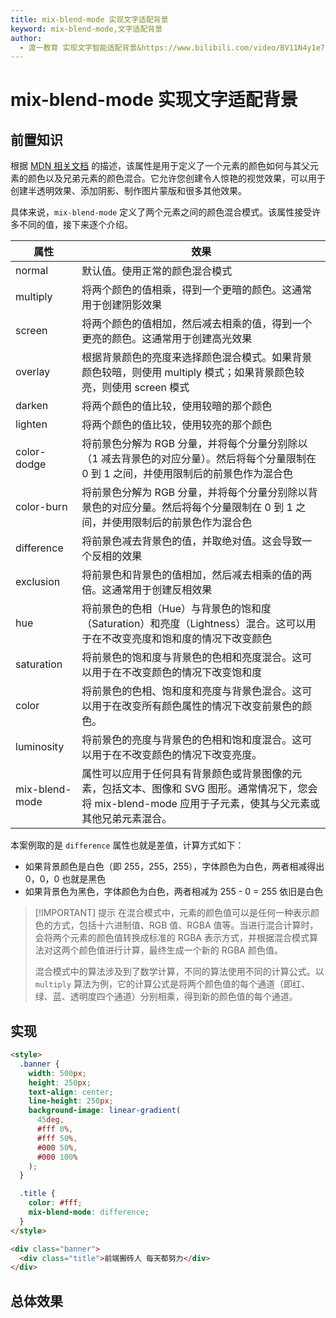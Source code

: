 ```yaml
---
title: mix-blend-mode 实现文字适配背景
keyword: mix-blend-mode,文字适配背景
author:
  - 渡一教育 实现文字智能适配背景&https://www.bilibili.com/video/BV11N4y1e7Lc
---
```


# mix-blend-mode 实现文字适配背景

## 前置知识

根据 [MDN 相关文档](https://developer.mozilla.org/zh-CN/docs/Web/CSS/mix-blend-mode) 的描述，该属性是用于定义了一个元素的颜色如何与其父元素的颜色以及兄弟元素的颜色混合。它允许您创建令人惊艳的视觉效果，可以用于创建半透明效果、添加阴影、制作图片蒙版和很多其他效果。

具体来说，`mix-blend-mode` 定义了两个元素之间的颜色混合模式。该属性接受许多不同的值，接下来逐个介绍。

| 属性           | 效果                                                                                                                                                        |
| -------------- | ----------------------------------------------------------------------------------------------------------------------------------------------------------- |
| normal         | 默认值。使用正常的颜色混合模式                                                                                                                              |
| multiply       | 将两个颜色的值相乘，得到一个更暗的颜色。这通常用于创建阴影效果                                                                                              |
| screen         | 将两个颜色的值相加，然后减去相乘的值，得到一个更亮的颜色。这通常用于创建高光效果                                                                            |
| overlay        | 根据背景颜色的亮度来选择颜色混合模式。如果背景颜色较暗，则使用 multiply 模式；如果背景颜色较亮，则使用 screen 模式                                          |
| darken         | 将两个颜色的值比较，使用较暗的那个颜色                                                                                                                      |
| lighten        | 将两个颜色的值比较，使用较亮的那个颜色                                                                                                                      |
| color-dodge    | 将前景色分解为 RGB 分量，并将每个分量分别除以（1 减去背景色的对应分量）。然后将每个分量限制在 0 到 1 之间，并使用限制后的前景色作为混合色                   |
| color-burn     | 将前景色分解为 RGB 分量，并将每个分量分别除以背景色的对应分量。然后将每个分量限制在 0 到 1 之间，并使用限制后的前景色作为混合色                             |
| difference     | 将前景色减去背景色的值，并取绝对值。这会导致一个反相的效果                                                                                                  |
| exclusion      | 将前景色和背景色的值相加，然后减去相乘的值的两倍。这通常用于创建反相效果                                                                                    |
| hue            | 将前景色的色相（Hue）与背景色的饱和度（Saturation）和亮度（Lightness）混合。这可以用于在不改变亮度和饱和度的情况下改变颜色                                  |
| saturation     | 将前景色的饱和度与背景色的色相和亮度混合。这可以用于在不改变颜色的情况下改变饱和度                                                                          |
| color          | 将前景色的色相、饱和度和亮度与背景色混合。这可以用于在改变所有颜色属性的情况下改变前景色的颜色。                                                            |
| luminosity     | 将前景色的亮度与背景色的色相和饱和度混合。这可以用于在不改变颜色的情况下改变亮度。                                                                          |
| mix-blend-mode | 属性可以应用于任何具有背景颜色或背景图像的元素，包括文本、图像和 SVG 图形。通常情况下，您会将 mix-blend-mode 应用于子元素，使其与父元素或其他兄弟元素混合。 |

本案例取的是 `difference` 属性也就是差值，计算方式如下：

- 如果背景颜色是白色（即 255，255，255），字体颜色为白色，两者相减得出 0，0，0 也就是黑色
- 如果背景色为黑色，字体颜色为白色，两者相减为 255 - 0 = 255 依旧是白色

> [!IMPORTANT] 提示
> 在混合模式中，元素的颜色值可以是任何一种表示颜色的方式，包括十六进制值、RGB 值、RGBA 值等。当进行混合计算时，<word text="CSS" />会将两个元素的颜色值转换成标准的 RGBA 表示方式，并根据混合模式算法对这两个颜色值进行计算，最终生成一个新的 RGBA 颜色值。
>
> 混合模式中的算法涉及到了数学计算，不同的算法使用不同的计算公式。以 `multiply` 算法为例，它的计算公式是将两个颜色值的每个通道（即红、绿、蓝、透明度四个通道）分别相乘，得到新的颜色值的每个通道。

## 实现

```html
<style>
  .banner {
    width: 500px;
    height: 250px;
    text-align: center;
    line-height: 250px;
    background-image: linear-gradient(
      45deg,
      #fff 0%,
      #fff 50%,
      #000 50%,
      #000 100%
    );
  }

  .title {
    color: #fff;
    mix-blend-mode: difference;
  }
</style>

<div class="banner">
  <div class="title">前端搬砖人 每天都努力</div>
</div>
```

## 总体效果

<myIframe url="https://duyidao.github.io/blogweb/#/detail/css/fit" />
